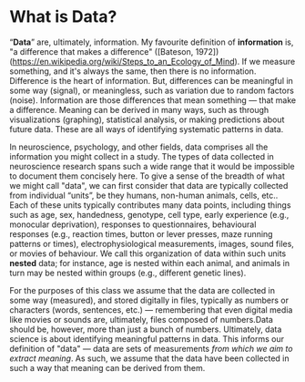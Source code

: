 # What is Data?

“**Data**” are, ultimately, information. My favourite definition of **information** is, "a difference that makes a difference" ([Bateson, 1972])(https://en.wikipedia.org/wiki/Steps_to_an_Ecology_of_Mind). If we measure something, and it's always the same, then there is no information. Difference is the heart of information. But, differences can be meaningful in some way (signal), or meaningless, such as variation due to random factors (noise). Information are those differences that mean something — that make a difference. Meaning can be derived in many ways, such as through visualizations (graphing), statistical analysis, or making predictions about future data. These are all ways of identifying systematic patterns in data.

In neuroscience, psychology, and other fields, data comprises all the information you might collect in a study. The types of data collected in neuroscience research spans such a wide range that it would be impossible to document them concisely here. To give a sense of the breadth of what we might call "data", we can first consider that data are typically collected from individual “units”, be they humans, non-human animals, cells, etc.. Each of these units typically contributes many data points, including things such as age, sex, handedness, genotype, cell type, early experience (e.g., monocular deprivation), responses to questionnaires, behavioural responses (e.g., reaction times, button or lever presses, maze running patterns or times), electrophysiological measurements, images, sound files, or movies of behaviour. We call this organization of data within such units **nested** data; for instance, age is nested within each animal, and animals in turn may be nested within groups (e.g., different genetic lines).

 For the purposes of this class we assume that the data are collected in some way (measured), and stored digitally in files, typically as numbers or characters (words, sentences, etc.) — remembering that even digital media like movies or sounds are, ultimately, files composed of numbers.Data should be, however, more than just a bunch of numbers. Ultimately, data science is about identifying meaningful patterns in data. This informs our definition of "data" — data are sets of measurements *from which we aim to extract meaning*. As such, we assume that the data have been collected in such a way that meaning can be derived from them.
